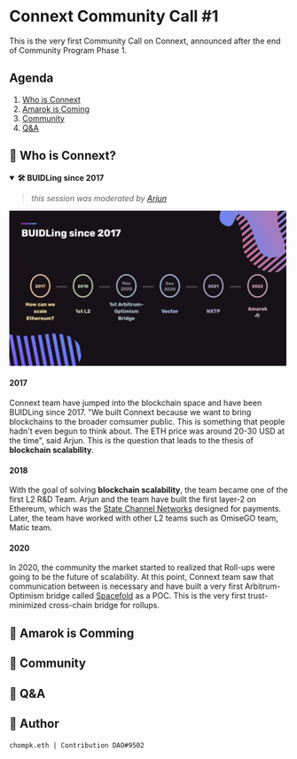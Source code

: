 # Connext Community Call #1
This is the very first Community Call on Connext, announced after the end of Community Program Phase 1.

## Agenda
1. [Who is Connext](#🔎-who-is-connext)
2. [Amarok is Coming](#🐺-amarok-is-comming)
3. [Community](#🎏-community)
4. [Q&A](#qa)

## 🔎 Who is Connext?

<details open><summary> <b>🛠 BUIDLing since 2017</b> </summary>

> _this session was moderated by [Arjun](https://twitter.com/arjunbhuptani)_

<img src="img/buidling-since-2017.png" style="width: 500px">

#### 2017
Connext team have jumped into the blockchain space and have been BUIDLing since 2017. "We built Connext because we want to bring blockchains to the broader comsumer public. This is something that people hadn't even begun to think about. The ETH price was around 20-30 USD at the time", said Arjun. This is the question that leads to the thesis of **blockchain scalability**.

#### 2018
With the goal of solving **blockchain scalability**, the team became one of the first L2 R&D Team. Arjun and the team have built the first layer-2 on Ethereum, which was the [State Channel Networks](https://ethereum.org/en/developers/docs/scaling/state-channels/) designed for payments. Later, the team have worked with other L2 teams such as OmiseGO team, Matic team.

#### 2020
In 2020, the community the market started to realized that Roll-ups were going to be the future of scalability. At this point, Connext team saw that communication between  is necessary and have built a very first Arbitrum-Optimism bridge called [Spacefold](https://github.com/connext/spacefold) as a POC. This is the very first trust-minimized cross-chain bridge for rollups.

</details>



## 🐺 Amarok is Comming

## 🎏 Community

## 📌 Q&A


## 🌊 Author
`chompk.eth | Contribution DAO#9502`